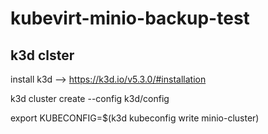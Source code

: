 # kubevirt-minio-backup-test


## k3d clster

install k3d --> https://k3d.io/v5.3.0/#installation

k3d cluster create --config k3d/config

export KUBECONFIG=$(k3d kubeconfig write minio-cluster)